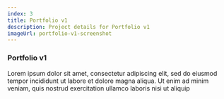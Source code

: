 ```yaml
---
index: 3
title: Portfolio v1
description: Project details for Portfolio v1
imageUrl: portfolio-v1-screenshot
---
```

### Portfolio v1

Lorem ipsum dolor sit amet, consectetur adipiscing elit, sed do eiusmod tempor incididunt ut labore et dolore magna aliqua. Ut enim ad minim veniam, quis nostrud exercitation ullamco laboris nisi ut aliquip